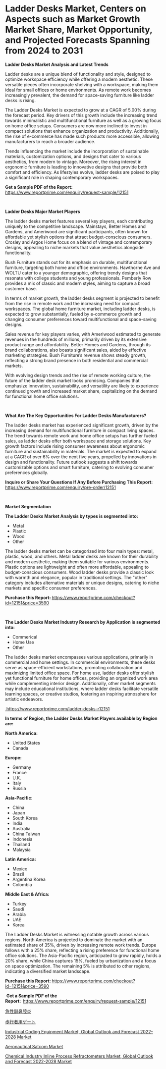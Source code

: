 <p><h1>Ladder Desks Market, Centers on Aspects such as Market Growth Market Share, Market Opportunity, and Projected Forecasts Spanning from 2024 to 2031</h1></p><p><strong>Ladder Desks Market Analysis and Latest Trends</strong></p>
<p><p>Ladder desks are a unique blend of functionality and style, designed to optimize workspace efficiency while offering a modern aesthetic. These versatile pieces often incorporate shelving with a workspace, making them ideal for small offices or home environments. As remote work becomes increasingly prevalent, the demand for space-saving furniture like ladder desks is rising.</p><p>The Ladder Desks Market is expected to grow at a CAGR of 5.00% during the forecast period. Key drivers of this growth include the increasing trend towards minimalistic and multifunctional furniture as well as a growing focus on home office setups. Consumers are now more inclined to invest in compact solutions that enhance organization and productivity. Additionally, the rise of e-commerce has made such products more accessible, allowing manufacturers to reach a broader audience.</p><p>Trends influencing the market include the incorporation of sustainable materials, customization options, and designs that cater to various aesthetics, from modern to vintage. Moreover, the rising interest in ergonomic furniture is leading to innovative designs that provide both comfort and efficiency. As lifestyles evolve, ladder desks are poised to play a significant role in shaping contemporary workspaces.</p></p>
<p><strong>Get a Sample PDF of the Report:&nbsp;</strong> <a href="https://www.reportprime.com/enquiry/request-sample/12151">https://www.reportprime.com/enquiry/request-sample/12151</a></p>
<p>&nbsp;</p>
<p><strong>Ladder Desks Major Market Players</strong></p>
<p><p>The ladder desks market features several key players, each contributing uniquely to the competitive landscape. Mainstays, Better Homes and Gardens, and Ameriwood are significant participants, often known for affordable yet stylish options that attract budget-conscious consumers. Crosley and Argos Home focus on a blend of vintage and contemporary designs, appealing to niche markets that value aesthetics alongside functionality.</p><p>Bush Furniture stands out for its emphasis on durable, multifunctional furniture, targeting both home and office environments. Hawthorne Ave and WOLTU cater to a younger demographic, offering trendy designs that resonate with college students and young professionals. Pemberly Row provides a mix of classic and modern styles, aiming to capture a broad customer base.</p><p>In terms of market growth, the ladder desks segment is projected to benefit from the rise in remote work and the increasing need for compact workspaces. The global home furniture market, including ladder desks, is expected to grow substantially, fueled by e-commerce growth and changing consumer preferences toward multifunctional and space-saving designs.</p><p>Sales revenue for key players varies, with Ameriwood estimated to generate revenues in the hundreds of millions, primarily driven by its extensive product range and affordability. Better Homes and Gardens, through its brand collaborations, also boasts significant sales, aided by effective marketing strategies. Bush Furniture’s revenue shows steady growth, reflecting a strong brand presence in both residential and commercial markets.</p><p>With evolving design trends and the rise of remote working culture, the future of the ladder desk market looks promising. Companies that emphasize innovation, sustainability, and versatility are likely to experience continued growth and increased market share, capitalizing on the demand for functional home office solutions.</p></p>
<p>&nbsp;</p>
<p><strong>What Are The Key Opportunities For Ladder Desks Manufacturers?</strong></p>
<p><p>The ladder desks market has experienced significant growth, driven by the increasing demand for multifunctional furniture in compact living spaces. The trend towards remote work and home office setups has further fueled sales, as ladder desks offer both workspace and storage solutions. Key growth factors include rising consumer awareness about ergonomic furniture and sustainability in materials. The market is expected to expand at a CAGR of over 6% over the next five years, propelled by innovations in design and functionality. Future outlook suggests a shift towards customizable options and smart furniture, catering to evolving consumer preferences globally.</p></p>
<p><strong>Inquire or Share Your Questions If Any Before Purchasing This Report:</strong> <a href="https://www.reportprime.com/enquiry/pre-order/12151">https://www.reportprime.com/enquiry/pre-order/12151</a></p>
<p>&nbsp;</p>
<p><strong>Market Segmentation</strong></p>
<p><strong>The Ladder Desks Market Analysis by types is segmented into:</strong></p>
<p><ul><li>Metal</li><li>Plastic</li><li>Wood</li><li>Other</li></ul></p>
<p><p>The ladder desks market can be categorized into four main types: metal, plastic, wood, and others. Metal ladder desks are known for their durability and modern aesthetic, making them suitable for various environments. Plastic options are lightweight and often more affordable, appealing to budget-conscious consumers. Wood ladder desks provide a classic look with warmth and elegance, popular in traditional settings. The "other" category includes alternative materials or unique designs, catering to niche markets and specific consumer preferences.</p></p>
<p><strong>Purchase this Report:&nbsp;</strong><a href="https://www.reportprime.com/checkout?id=12151&price=3590">https://www.reportprime.com/checkout?id=12151&price=3590</a></p>
<p>&nbsp;</p>
<p><strong>The Ladder Desks Market Industry Research by Application is segmented into:</strong></p>
<p><ul><li>Commerical</li><li>Home Use</li><li>Other</li></ul></p>
<p><p>The ladder desks market encompasses various applications, primarily in commercial and home settings. In commercial environments, these desks serve as space-efficient workstations, promoting collaboration and maximizing limited office space. For home use, ladder desks offer stylish yet functional furniture for home offices, providing an organized work area while complementing interior design. Additionally, other market segments may include educational institutions, where ladder desks facilitate versatile learning spaces, or creative studios, fostering an inspiring atmosphere for artistic endeavors.</p></p>
<p><a href="https://www.reportprime.com/ladder-desks-r12151">&nbsp;https://www.reportprime.com/ladder-desks-r12151</a></p>
<p><strong>In terms of Region, the Ladder Desks Market Players available by Region are:</strong></p>
<p>
    <p> <strong> North America: </strong>
        <ul>
            <li>United States</li>
            <li>Canada</li>
        </ul>
        </p> 
    <p> <strong> Europe: </strong>
        <ul>
            <li>Germany</li>
            <li>France</li>
            <li>U.K.</li>
            <li>Italy</li>
            <li>Russia</li>
        </ul>
        </p> 
    <p> <strong> Asia-Pacific: </strong>
        <ul>
            <li>China</li>
            <li>Japan</li>
            <li>South Korea</li>
            <li>India</li>
            <li>Australia</li>
            <li>China Taiwan</li>
            <li>Indonesia</li>
            <li>Thailand</li>
            <li>Malaysia</li>
        </ul>
        </p> 
    <p> <strong> Latin America: </strong>
        <ul>
            <li>Mexico</li>
            <li>Brazil</li>
            <li>Argentina Korea</li>
            <li>Colombia</li>
        </ul>
        </p> 
    <p> <strong> Middle East & Africa: </strong>
        <ul>
            <li>Turkey</li>
            <li>Saudi</li>
            <li>Arabia</li>
            <li>UAE</li>
            <li>Korea</li>
        </ul>
    </p>
    </p>
<p><p>The Ladder Desks Market is witnessing notable growth across various regions. North America is projected to dominate the market with an estimated share of 35%, driven by increasing remote work trends. Europe follows with a 25% share, reflecting a rising preference for functional home office solutions. The Asia-Pacific region, anticipated to grow rapidly, holds a 20% share, while China captures 15%, fueled by urbanization and a focus on space optimization. The remaining 5% is attributed to other regions, indicating a diversified market landscape.</p></p>
<p><strong>Purchase this Report: </strong><a href="https://www.reportprime.com/checkout?id=12151&price=3590">https://www.reportprime.com/checkout?id=12151&price=3590</a></p>
<p>&nbsp;<strong>Get a Sample PDF of the Report:&nbsp;&nbsp;</strong><a href="https://www.reportprime.com/enquiry/request-sample/12151">https://www.reportprime.com/enquiry/request-sample/12151</a></p>
<p><strong></strong></p>
<p><p><a href="https://medium.com/@mk4cronn/%E6%80%A5%E6%80%A7%E5%89%AF%E9%BC%BB%E8%85%94%E7%82%8E%E5%B8%82%E5%A0%B4-%E3%82%B0%E3%83%AD%E3%83%BC%E3%83%90%E3%83%AB%E3%81%8A%E3%82%88%E3%81%B3%E5%9C%B0%E5%9F%9F%E5%88%86%E6%9E%90-%E5%9C%B0%E5%9F%9F-%E5%9B%BD%E5%88%A5%E5%88%86%E6%9E%90-%E7%AB%B6%E4%BA%89%E7%92%B0%E5%A2%83%E3%81%AB%E7%84%A6%E7%82%B9%E3%82%92%E5%BD%93%E3%81%A6%E3%81%A6-55ef51eca3d7">急性副鼻腔炎</a></p><p><a href="https://medium.com/@roseperez232/2024%E5%B9%B4%E3%81%8B%E3%82%892031%E5%B9%B4%E3%81%BE%E3%81%A7%E3%81%AE%E6%AD%A9%E8%A1%8C%E8%80%85%E3%82%B2%E3%83%BC%E3%83%88%E5%B8%82%E5%A0%B4%E3%82%B7%E3%82%A7%E3%82%A2%E3%81%A8%E7%AB%B6%E4%BA%89%E7%92%B0%E5%A2%83%E3%81%AB%E9%96%A2%E3%81%99%E3%82%8B%E6%B4%9E%E5%AF%9F-4328004562e6">歩行者用ゲート</a></p><p><a href="https://www.linkedin.com/pulse/global-industrial-coding-equipment-market-outlook-forecast-u0mqf?trackingId=SZlUCwPyQDu0sISGFhyQzw%3D%3D">Industrial Coding Equipment Market, Global Outlook and Forecast 2022-2028 Market</a></p><p><a href="https://issuu.com/reportprime-2/docs/aeronautical-satcom-market-size-203_42b537b3a59c05">Aeronautical Satcom Market</a></p><p><a href="https://www.linkedin.com/pulse/chemical-industry-inline-process-refractometers-market-global-0tqcf?trackingId=JfUZ2BBxSZe4mrHsMT6%2FnA%3D%3D">Chemical Industry Inline Process Refractometers Market, Global Outlook and Forecast 2022-2028 Market</a></p></p>